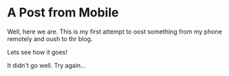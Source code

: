 # A Post from Mobile

Well, here we are. This is my first attempt to oost something from my phone remotely and oush to thr blog. 

Lets see how it goes! 

It didn't go well.  Try again...
